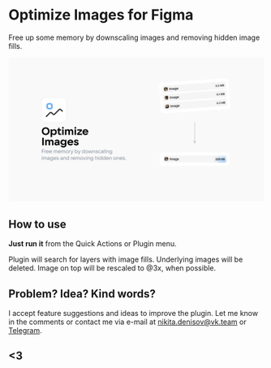 # Optimize Images for Figma
Free up some memory by downscaling images and removing hidden image fills.

![Optimize Image cover>](https://github.com/qurle/optimize-images/blob/main/assets/cover.png?raw=true)

## **How to use**

**Just run it** from the Quick Actions or Plugin menu. 

Plugin will search for layers with image fills. Underlying images will be deleted. Image on top will be rescaled to @3x, when possible.

## **Problem? Idea? Kind words?**

I accept feature suggestions and ideas to improve the plugin. Let me know in the comments or contact me via e-mail at [nikita.denisov@vk.team](mailto:nikita.denisov@vk.team?subject=Optimize%20Images%20for%Figma>) or [Telegram](http://t.me/qurle).

## <3
